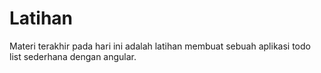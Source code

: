 # Latihan

Materi terakhir pada hari ini adalah latihan membuat sebuah aplikasi todo list sederhana dengan angular.
